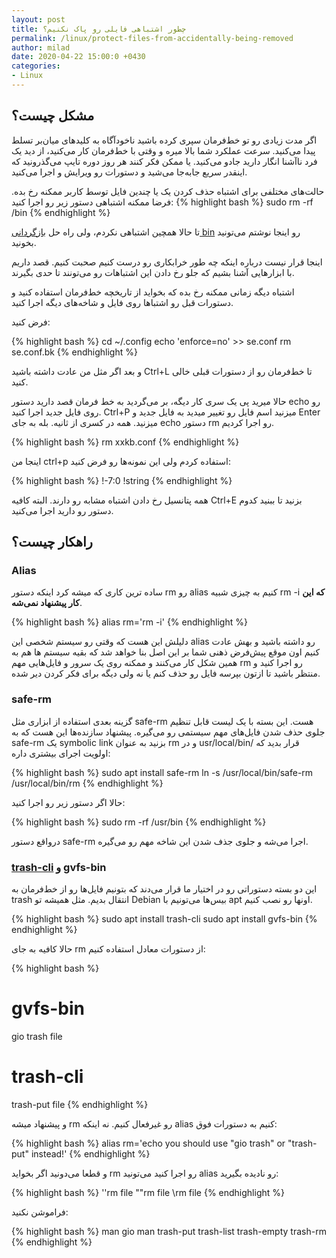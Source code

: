 ```yaml
---
layout: post
title: چطور اشتباهی فایلی رو پاک نکنیم؟
permalink: /linux/protect-files-from-accidentally-being-removed
author: milad
date: 2020-04-22 15:00:0 +0430
categories: 
- Linux
---
```


## مشکل چیست؟


اگر مدت زیادی رو تو خط‌فرمان سپری کرده باشید ناخودآگاه به کلید‌های میان‌بر تسلط پیدا می‌کنید. سرعت عملکرد شما بالا میره و وقتی با خط‌فرمان کار می‌کنید، 
از دید یک فرد ناآشنا انگار دارید جادو می‌کنید. یا ممکن فکر کنند هر روز دوره تایپ می‌گذرونید که اینقدر سریع جابه‌جا می‌شید و دستورات رو ویرایش و اجرا می‌کنید.

حالت‌های مختلفی برای اشتباه حذف کردن یک یا چندین فایل توسط کاربر ممکنه رخ بده. فرضا ممکنه اشتباهی دستور زیر رو اجرا کنید:
{% highlight bash %}
sudo rm -rf /bin
{% endhighlight %}


تا حالا همچین اشتباهی نکردم، ولی راه حل [بازگردانی bin](https://askubuntu.com/a/906675/264781) رو اینجا نوشتم می‌تونید بخونید.

اینجا قرار نیست درباره اینکه چه طور خرابکاری رو درست کنیم صحبت کنیم. قصد داریم با ابزارهایی آشنا بشیم که جلو رخ دادن این اشتباهات رو می‌تونند تا حدی بگیرند.

اشتباه دیگه زمانی ممکنه رخ بده که بخواید از تاریخچه خط‌فرمان استفاده کنید و دستورات قبل رو اشتباها روی فایل و شاخه‌های  دیگه اجرا کنید.

فرض کنید:

{% highlight bash %}
cd ~/.config
echo 'enforce=no' >> se.conf
rm se.conf.bk
{% endhighlight %}

و بعد اگر مثل من عادت داشته باشید Ctrl+L تا خط‌فرمان رو از دستورات قبلی خالی کنید.

حالا میرید پی یک سری کار دیگه، بر می‌گردید به خط فرمان قصد دارید دستور echo رو روی فایل جدید اجرا کنید. Ctrl+P میزنید اسم فایل رو تغییر میدید
به فایل جدید و Enter میزنید. همه در کسری از ثانیه. بله به جای echo دستور rm رو اجرا کردیم.

{% highlight bash %}
rm xxkb.conf
{% endhighlight %}


اینجا من ctrl+p استفاده کردم ولی این نمونه‌ها رو فرض کنید:

{% highlight bash %}
!-7:0
!string
{% endhighlight %}

همه پتانسیل رخ دادن اشتباه مشابه رو دارند. البته کافیه Ctrl+E بزنید تا ببنید کدوم دستور رو دارید اجرا می‌کنید.



## راهکار چیست؟

### Alias
ساده ترین کاری که میشه کرد اینکه دستور rm رو alias کنیم به چیزی شبیه rm -i **که این کار پیشنهاد نمی‌شه**.


{% highlight bash %}
alias rm='rm -i'
{% endhighlight %}

دلیلش این هست که وقتی رو سیستم شخصی این alias رو داشته باشید و بهش عادت کنیم اون موقع پیش‌فرض ذهنی شما بر این اصل بنا خواهد شد که بقیه سیستم
ها هم به همین شکل کار می‌کنند و ممکنه روی یک سرور و فایل‌هایی مهم rm رو اجرا کنید و منتظر باشید تا ازتون بپرسه فایل رو حذف کنم یا نه ولی دیگه برای فکر کردن دیر شده.


### safe-rm
گزینه بعدی استفاده از ابزاری مثل safe-rm هست. این بسته با یک لیست قابل تنظیم جلوی حذف شدن فایل‌های مهم سیستمی رو می‌گیره. پیشنهاد سازنده‌ها این هست که
به safe-rm یک symbolic link بزنید به عنوان rm و در usr/local/bin/ قرار بدید که اولویت اجرای بیشتری داره:

{% highlight bash %}
sudo apt install safe-rm
ln -s /usr/local/bin/safe-rm /usr/local/bin/rm
{% endhighlight %}

حالا اگر دستور زیر رو اجرا کنید:



{% highlight bash %}
sudo rm -rf /usr/bin
{% endhighlight %}

درواقع دستور safe-rm اجرا می‌شه و جلوی جذف شدن این شاخه مهم رو می‌گیره.


### [trash-cli](https://github.com/andreafrancia/trash-cli) و gvfs-bin

این دو بسته دستوراتی رو در اختیار ما قرار می‌دند که بتونیم فایل‌ها رو از خط‌فرمان به trash انتقال بدیم. مثل همیشه تو Debian بیس‌ها می‌تونیم با apt اونها رو نصب کنیم.

{% highlight bash %}
sudo apt install trash-cli
sudo apt install gvfs-bin
{% endhighlight %}

حالا کافیه به جای rm از دستورات معادل استفاده کنیم:


{% highlight bash %}
# gvfs-bin
gio trash file

# trash-cli
trash-put file
{% endhighlight %}

و پیشنهاد میشه rm رو غیرفعال کنیم. نه اینکه alias کنیم به دستورات فوق:

{% highlight bash %}
alias rm='echo you should use "gio trash" or "trash-put" instead!'
{% endhighlight %}

و قطعا می‌دونید اگر بخواید rm رو اجرا کنید می‌تونید alias رو نادیده بگیرید:

{% highlight bash %}
''rm file
""rm file
\rm file 
{% endhighlight %}


فراموشن نکنید:

{% highlight bash %}
man gio
man trash-put trash-list trash-empty trash-rm
{% endhighlight %}